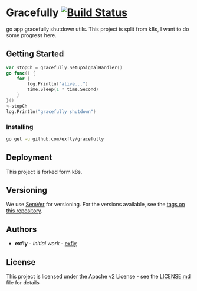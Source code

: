 # Gracefully [![Build Status](https://travis-ci.com/exfly/gracefully.svg?branch=master)](https://travis-ci.com/exfly/gracefully)

go app gracefully shutdown utils. This project is split from k8s, I want to do some progress here.

## Getting Started

```go
var stopCh = gracefully.SetupSignalHandler()
go func() {
    for {
        log.Println("alive...")
        time.Sleep(1 * time.Second)
    }
}()
<-stopCh
log.Println("gracefully shutdown")
```

### Installing

```sh
go get -u github.com/exfly/gracefully
```

## Deployment

This project is forked form k8s.

## Versioning

We use [SemVer](http://semver.org/) for versioning. For the versions available, see the [tags on this repository](github.com/exfly/gracefully/tags).

## Authors

- **exfly** - _Initial work_ - [exfly](https://github.com/exfly)

## License

This project is licensed under the Apache v2 License - see the [LICENSE.md](LICENSE) file for details
